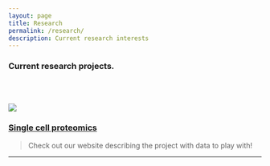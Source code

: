 ```yaml
---
layout: page
title: Research
permalink: /research/
description: Current research interests
---
```


### Current research projects.

<br/><br/>

![](/site/images/SCOPE2-ac.png)
### [Single cell proteomics](https://scope2.slavovlab.net/)

> Check out our website describing the project with data to play with!
<hr>

